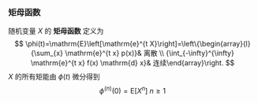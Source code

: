 ### 矩母函数

随机变量 $X$ 的 **矩母函数** 定义为
$$
\phi(t)=\mathrm{E}\left[\mathrm{e}^{t X}\right]=\left\{\begin{array}{l}{\sum_{x} \mathrm{e}^{t x} p(x)}& 离散 \\ {\int_{-\infty}^{\infty} \mathrm{e}^{t x} f(x) \mathrm{d} x}& 连续\end{array}\right.
$$
$X$ 的所有矩能由 $\phi(t)$ 微分得到
$$
\phi^{(n)}(0)=\mathrm{E}\left[X^{n}\right]\ n\ge 1
$$




